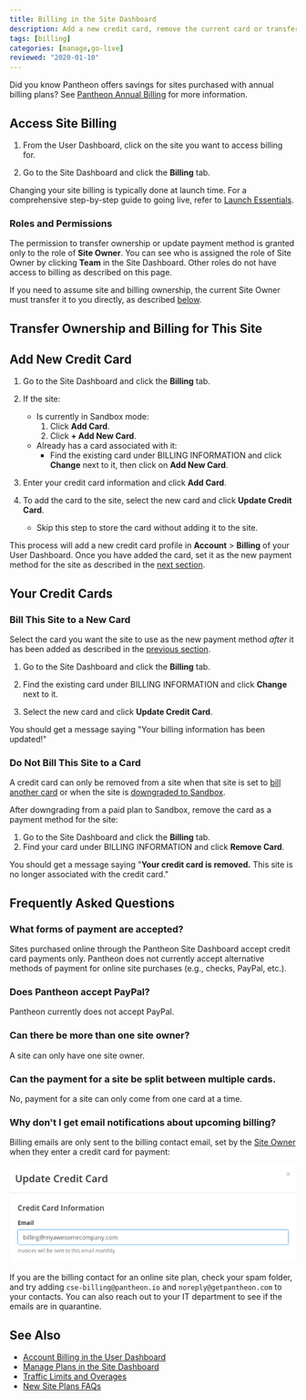 ```yaml
---
title: Billing in the Site Dashboard
description: Add a new credit card, remove the current card or transfer billing to a new site owner within the Billing tab of the Settings tool in the Site Dashboard.
tags: [billing]
categories: [manage,go-live]
reviewed: "2020-01-10"
---
```


<Alert title="Note" type="info">

Did you know Pantheon offers savings for sites purchased with annual billing plans? See [Pantheon Annual Billing](/annual-billing) for more information.

</Alert>

## Access Site Billing

1. From the User Dashboard, click on the site you want to access billing for.

1. Go to the Site Dashboard and click the **Billing** tab.

<Alert title="Note" type="info">

Changing your site billing is typically done at launch time. For a comprehensive step-by-step guide to going live, refer to [Launch Essentials](/guides/launch).

</Alert>

### Roles and Permissions

The permission to transfer ownership or update payment method is granted only to the role of **Site Owner**. You can see who is assigned the role of Site Owner by clicking **<span class="glyphicons glyphicons-group"></span> Team** in the Site Dashboard. Other roles do not have access to billing as described on this page.

<Alert tile="Note" type="info">

If you need to assume site and billing ownership, the current Site Owner must transfer it to you directly, as described [below](#transfer-ownership-and-billing-for-this-site).

</Alert>

## Transfer Ownership and Billing for This Site

<Partial file="transfer-ownership-billing-intro.md" />
<Partial file="transfer-ownership-billing-steps.md" />

## Add New Credit Card

1. Go to the Site Dashboard and click the **Billing** tab.

1. If the site:
    - Is currently in Sandbox mode:
        1. Click **Add Card**.
        1. Click **+ Add New Card**.
    - Already has a card associated with it:
        - Find the existing card under BILLING INFORMATION and click **Change** next to it, then click on **Add New Card**.

1. Enter your credit card information and click **Add Card**.

1. To add the card to the site, select the new card and click **Update Credit Card**.
    - Skip this step to store the card without adding it to the site.

This process will add a new credit card profile in **<span class="glyphicons glyphicons-cogwheel"></span> Account** > **Billing** of your User Dashboard. Once you have added the card, set it as the new payment method for the site as described in the [next section](#bill-this-site-to-a-new-card).

## Your Credit Cards

### Bill This Site to a New Card

Select the card you want the site to use as the new payment method _after_ it has been added as described in the [previous section](#add-new-credit-card).

1. Go to the Site Dashboard and click the **Billing** tab.

1. Find the existing card under BILLING INFORMATION and click **Change** next to it.

1. Select the new card and click **Update Credit Card**.

 You should get a message saying "Your billing information has been updated!"

### Do Not Bill This Site to a Card

A credit card can only be removed from a site when that site is set to [bill another card](#bill-this-site-to-a-new-card) or when the site is [downgraded to Sandbox](/site-plan/#cancel-current-plan).

After downgrading from a paid plan to Sandbox, remove the card as a payment method for the site:

1. Go to the Site Dashboard and click the **Billing** tab.
1. Find your card under BILLING INFORMATION and click **Remove Card**.

 You should get a message saying "**Your credit card is removed.** This site is no longer associated with the credit card."

## Frequently Asked Questions

### What forms of payment are accepted?

Sites purchased online through the Pantheon Site Dashboard accept credit card payments only. Pantheon does not currently accept alternative methods of payment for online site purchases (e.g., checks, PayPal, etc.).

### Does Pantheon accept PayPal?

Pantheon currently does not accept PayPal.

### Can there be more than one site owner?

A site can only have one site owner.

### Can the payment for a site be split between multiple cards.

No, payment for a site can only come from one card at a time.

### Why don't I get email notifications about upcoming billing?

Billing emails are only sent to the billing contact email, set by the [Site Owner](#roles-and-permissions) when they enter a credit card for payment:

![Billing Contact](../images/dashboard/billing-contact.png)

If you are the billing contact for an online site plan, check your spam folder, and try adding `cse-billing@pantheon.io` and `noreply@getpantheon.com` to your contacts. You can also reach out to your IT department to see if the emails are in quarantine.

## See Also

- [Account Billing in the User Dashboard](/account-billing)
- [Manage Plans in the Site Dashboard](/site-plan)
- [Traffic Limits and Overages](/traffic-limits)
- [New Site Plans FAQs](/site-plans-faq)
